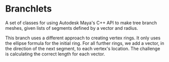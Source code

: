 # Branchlets

A set of classes for using Autodesk Maya's C++ API to make tree branch meshes, given lists of segments defined by a vector and radius.

This branch uses a different approach to creating vertex rings.  It only uses the ellipse formula for the initial ring.  For all further rings, 
we add a vector, in the direction of the next segment, to each vertex's location.  The challenge is calculating the correct length for each vector.
